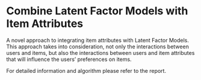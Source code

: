 # Combine Latent Factor Models with Item Attributes

A novel approach to integrating item attributes with Latent Factor Models. This approach takes into consideration, not only the interactions between users and items, but also the interactions between users and item attributes that will influence the users’ preferences on items. 

For detailed information and algorithm please refer to the report.
